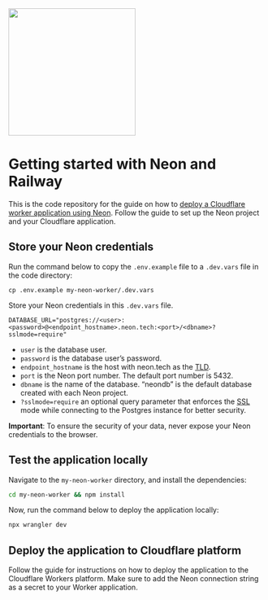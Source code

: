 <img width="250px" src="https://raw.githubusercontent.com/neondatabase/website/a898a3ff9c2786a3fd4691d083eb8f3c751e008b/src/images/logo-white.svg" />

# Getting started with Neon and Railway

This is the code repository for the guide on how to [deploy a Cloudflare worker application using Neon](https://neon.tech/docs/guides/cloudflare-workers). Follow the guide to set up the Neon project and your Cloudflare application. 

## Store your Neon credentials

Run the command below to copy the `.env.example` file to a `.dev.vars` file in the code directory:

```
cp .env.example my-neon-worker/.dev.vars
```

Store your Neon credentials in this `.dev.vars` file.

```
DATABASE_URL="postgres://<user>:<password>@<endpoint_hostname>.neon.tech:<port>/<dbname>?sslmode=require"
```

- `user` is the database user.
- `password` is the database user’s password.
- `endpoint_hostname` is the host with neon.tech as the [TLD](https://www.cloudflare.com/en-gb/learning/dns/top-level-domain/).
- `port` is the Neon port number. The default port number is 5432.
- `dbname` is the name of the database. “neondb” is the default database created with each Neon project.
- `?sslmode=require` an optional query parameter that enforces the [SSL](https://www.cloudflare.com/en-gb/learning/ssl/what-is-ssl/) mode while connecting to the Postgres instance for better security.

**Important**: To ensure the security of your data, never expose your Neon credentials to the browser.

## Test the application locally

Navigate to the `my-neon-worker` directory, and install the dependencies:

```bash
cd my-neon-worker && npm install
```

Now, run the command below to deploy the application locally:

```bash
npx wrangler dev
```

## Deploy the application to Cloudflare platform

Follow the guide for instructions on how to deploy the application to the Cloudflare Workers platform. Make sure to add the Neon connection string as a secret to your Worker application.